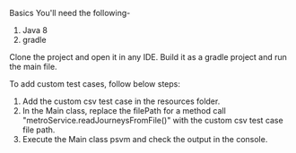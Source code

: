 Basics
You'll need the following-
1. Java 8
2. gradle

Clone the project and open it in any IDE. Build it as a gradle project and run the main file.

To add custom test cases, follow below steps:
1. Add the custom csv test case in the resources folder.
2. In the Main class, replace the filePath for a method call "metroService.readJourneysFromFile()" with the custom csv test case file path.
3. Execute the Main class psvm and check the output in the console.


